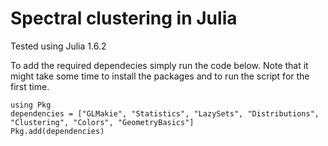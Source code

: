 # Spectral clustering in Julia

Tested using Julia 1.6.2

To add the required dependecies simply run the code below. Note that it might take some time to install the packages and to run the script for the first time.
```
using Pkg
dependencies = ["GLMakie", "Statistics", "LazySets", "Distributions", "Clustering", "Colors", "GeometryBasics"]
Pkg.add(dependencies)
```
